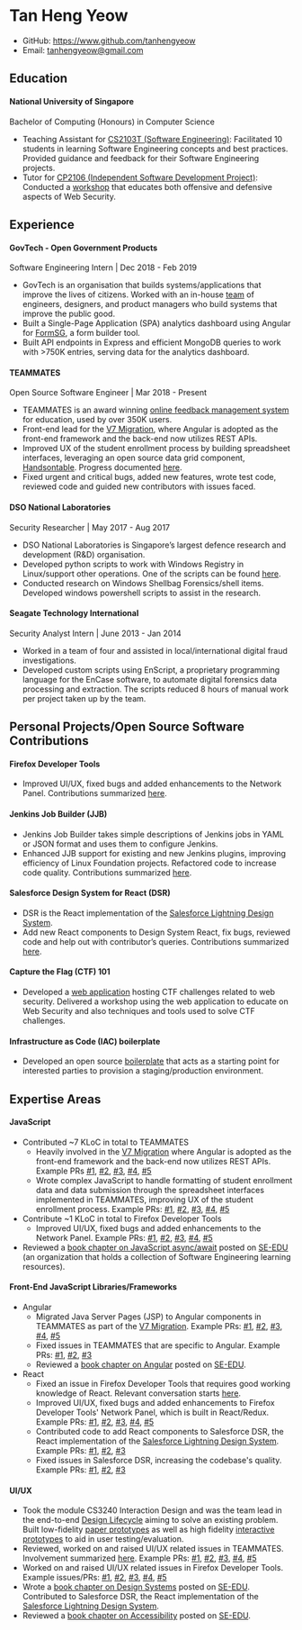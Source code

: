 # Tan Heng Yeow

- GitHub: https://www.github.com/tanhengyeow
- Email: tanhengyeow@gmail.com

## Education
#### National University of Singapore
Bachelor of Computing (Honours) in Computer Science
- Teaching Assistant for [CS2103T (Software Engineering)](https://nus-cs2103-ay1819s2.github.io/cs2103-website/): Facilitated 10 students in learning Software Engineering concepts and best practices. Provided guidance and feedback for their Software Engineering projects.
- Tutor for [CP2106 (Independent Software Development Project)](https://orbital.comp.nus.edu.sg/): Conducted a [workshop](https://docs.google.com/presentation/d/1YMoYRXaRrVnNnNCi6sGI3bqblOCpAyE_OssHR7-gHQM/edit?usp=sharing) that educates both offensive and defensive aspects of Web Security.

## Experience
#### GovTech - Open Government Products
Software Engineering Intern | Dec 2018 - Feb 2019
- GovTech is an organisation that builds systems/applications that improve the lives of citizens. Worked with an in-house [team](https://open.gov.sg/) of engineers, designers, and product managers who build systems that improve the public good.
- Built a Single-Page Application (SPA) analytics dashboard using Angular for [FormSG](https://form.gov.sg/#!/), a form builder tool.
- Built API endpoints in Express and efficient MongoDB queries to work with >750K entries, serving data for the analytics dashboard.

#### TEAMMATES
Open Source Software Engineer | Mar 2018 - Present
- TEAMMATES is an award winning [online feedback management system](http://teammatesv4.appspot.com/) for education, used by over 350K users.
- Front-end lead for the [V7 Migration](https://github.com/TEAMMATES/teammates/projects/4), where Angular is adopted as the front-end framework and the back-end now utilizes REST APIs.
- Improved UX of the student enrollment process by building spreadsheet interfaces, leveraging an open source data grid component, [Handsontable](https://github.com/handsontable/handsontable). Progress documented [here](https://github.com/TEAMMATES/gsoc-2018/blob/master/Tan_Heng_Yeow/progress.md).
- Fixed urgent and critical bugs, added new features, wrote test code, reviewed code and guided new contributors with issues faced.

#### DSO National Laboratories
Security Researcher | May 2017 - Aug 2017
- DSO National Laboratories is Singapore’s largest defence research and development (R&D) organisation.
- Developed python scripts to work with Windows Registry in Linux/support other operations. One of the scripts can be found [here](https://github.com/tanhengyeow/python-registry/commit/b966c8bba764cc78109c081c8d8e569c6a35a82c).
- Conducted research on Windows Shellbag Forensics/shell items. Developed windows
powershell scripts to assist in the research.

#### Seagate Technology International
Security Analyst Intern | June 2013 - Jan 2014
- Worked in a team of four and assisted in local/international digital fraud investigations.
- Developed custom scripts using EnScript, a proprietary programming language for the EnCase software, to automate digital forensics data processing and extraction. The scripts reduced 8 hours of manual work per project taken up by the team.

## Personal Projects/Open Source Software Contributions
#### Firefox Developer Tools
- Improved UI/UX, fixed bugs and added enhancements to the Network Panel. Contributions summarized [here](https://bugzilla.mozilla.org/buglist.cgi?query_format=advanced&emailtype1=exact&emailassigned_to1=1&email1=E0032242%40u.nus.edu&list_id=14517563).

#### Jenkins Job Builder (JJB)
- Jenkins Job Builder takes simple descriptions of Jenkins jobs in YAML or JSON format and uses them to configure Jenkins.
- Enhanced JJB support for existing and new Jenkins plugins, improving efficiency of Linux Foundation projects. Refactored code to increase code quality. Contributions summarized [here](https://review.openstack.org/#/q/owner:%22Tan+Heng+Yeow+%253CE0032242%2540u.nus.edu%253E%22).

#### Salesforce Design System for React (DSR)
- DSR is the React implementation of the [Salesforce Lightning Design System](https://www.lightningdesignsystem.com/).
- Add new React components to Design System React, fix bugs, reviewed code and help out with contributor’s queries. Contributions summarized [here](https://github.com/salesforce/design-system-react/issues?utf8=%E2%9C%93&q=involves%3Atanhengyeow).

#### Capture the Flag (CTF) 101
- Developed a [web application](https://github.com/tanhengyeow/ctf101-web-2017) hosting CTF challenges related to web security. Delivered a workshop using the web application to educate on Web Security and also techniques and tools used to solve CTF challenges.

#### Infrastructure as Code (IAC) boilerplate
- Developed an open source [boilerplate](https://github.com/tanhengyeow/iac-boilerplate) that acts as a starting point for interested parties to provision a staging/production environment.

## Expertise Areas
#### JavaScript
- Contributed ~7 KLoC in total to TEAMMATES
   - Heavily involved in the [V7 Migration]() where Angular is adopted as the front-end framework and the back-end now utilizes REST APIs. Example PRs [#1](https://github.com/TEAMMATES/teammates/pull/9301), [#2](https://github.com/TEAMMATES/teammates/pull/9329), [#3](https://github.com/TEAMMATES/teammates/pull/9340), [#4](https://github.com/TEAMMATES/teammates/pull/9408), [#5](https://github.com/TEAMMATES/teammates/pull/9633)
   - Wrote complex JavaScript to handle formatting of student enrollment data  and data submission through the spreadsheet interfaces implemented in TEAMMATES, improving UX of the student enrollment process. Example PRs: [#1](https://github.com/TEAMMATES/teammates/pull/8833/files), [#2](https://github.com/TEAMMATES/teammates/pull/8884/files), [#3](https://github.com/TEAMMATES/teammates/pull/8901), [#4](https://github.com/TEAMMATES/teammates/pull/8960), [#5](https://github.com/TEAMMATES/teammates/pull/9019)
- Contribute ~1 KLoC in total to Firefox Developer Tools
   - Improved UI/UX, fixed bugs and added enhancements to the Network Panel. Example PRs: [#1](https://phabricator.services.mozilla.com/D20991), [#2](https://phabricator.services.mozilla.com/D20091), [#3](https://phabricator.services.mozilla.com/D9128), [#4](https://phabricator.services.mozilla.com/D8126), [#5](https://phabricator.services.mozilla.com/D9231)
- Reviewed a [book chapter on JavaScript async/await](https://github.com/se-edu/learningresources/pull/73) posted on [SE-EDU](https://se-education.org/) (an organization that holds a collection of Software Engineering learning resources).

#### Front-End JavaScript Libraries/Frameworks
- Angular
   - Migrated Java Server Pages (JSP) to Angular components in TEAMMATES as part of the [V7 Migration](https://github.com/TEAMMATES/teammates/projects/4). Example PRs: [#1](https://github.com/TEAMMATES/teammates/pull/9301), [#2](https://github.com/TEAMMATES/teammates/pull/9329), [#3](https://github.com/TEAMMATES/teammates/pull/9340), [#4](https://github.com/TEAMMATES/teammates/pull/9408), [#5](https://github.com/TEAMMATES/teammates/pull/9372)
   - Fixed issues in TEAMMATES that are specific to Angular. Example PRs: [#1](https://github.com/TEAMMATES/teammates/pull/9469), [#2](https://github.com/TEAMMATES/teammates/pull/9468), [#3](https://github.com/TEAMMATES/teammates/pull/9633)
   - Reviewed a [book chapter on Angular](https://github.com/se-edu/learningresources/pull/76) posted on [SE-EDU](https://se-education.org/).
- React
   - Fixed an issue in Firefox Developer Tools that requires good working knowledge of React. Relevant conversation starts [here](https://bugzilla.mozilla.org/show_bug.cgi?id=1499390#c10).
   - Improved UI/UX, fixed bugs and added enhancements to Firefox Developer Tools' Network Panel, which is built in React/Redux. Example PRs: [#1](https://phabricator.services.mozilla.com/D20991), [#2](https://phabricator.services.mozilla.com/D20091), [#3](https://phabricator.services.mozilla.com/D9128), [#4](https://phabricator.services.mozilla.com/D8126), [#5](https://phabricator.services.mozilla.com/D9231)
   - Contributed code to add React components to Salesforce DSR, the React implementation of the [Salesforce Lightning Design System](https://www.lightningdesignsystem.com/). Example PRs: [#1](https://github.com/salesforce/design-system-react/pull/1780), [#2](https://github.com/salesforce/design-system-react/pull/1787), [#3](https://github.com/salesforce/design-system-react/pull/1791)
   - Fixed issues in Salesforce DSR, increasing the codebase's quality. Example PRs: [#1](https://github.com/salesforce/design-system-react/pull/1827), [#2](https://github.com/salesforce/design-system-react/pull/1784), [#3](https://github.com/salesforce/design-system-react/pull/1845)

#### UI/UX
- Took the module CS3240 Interaction Design and was the team lead in the end-to-end [Design Lifecycle](https://uxplanet.org/user-experience-design-process-d91df1a45916) aiming to solve an existing problem. Built low-fidelity [paper prototypes](https://twitter.com/tanhengyeow/status/1105890422231130117) as well as high fidelity [interactive prototypes](https://sketch.cloud/s/zqPEo/bg214Ej/play) to aid in user testing/evaluation.
- Reviewed, worked on and raised UI/UX related issues in TEAMMATES. Involvement summarized [here](https://github.com/TEAMMATES/teammates/issues?utf8=%E2%9C%93&q=involves%3Atanhengyeow+label%3Aa-UIX). Example PRs: [#1](https://github.com/TEAMMATES/teammates/pull/9428), [#2](https://github.com/TEAMMATES/teammates/pull/9448), [#3](https://github.com/TEAMMATES/teammates/pull/9600), [#4](https://github.com/TEAMMATES/teammates/pull/9469), [#5](https://github.com/TEAMMATES/teammates/pull/9633)
- Worked on and raised UI/UX related issues in Firefox Developer Tools. Example issues/PRs: [#1](https://bugzilla.mozilla.org/show_bug.cgi?id=1526904), [#2](https://bugzilla.mozilla.org/show_bug.cgi?id=1525821), [#3](https://phabricator.services.mozilla.com/D10808), [#4](https://phabricator.services.mozilla.com/D24339), [#5](https://phabricator.services.mozilla.com/D6148)
- Wrote a [book chapter on Design Systems](https://github.com/se-edu/learningresources/pull/105) posted on [SE-EDU](https://se-education.org/). Contributed to Salesforce DSR, the React implementation of the [Salesforce Lightning Design System](https://www.lightningdesignsystem.com/).
- Reviewed a [book chapter on Accessibility](https://github.com/se-edu/learningresources/pull/79) posted on [SE-EDU](https://se-education.org/).
